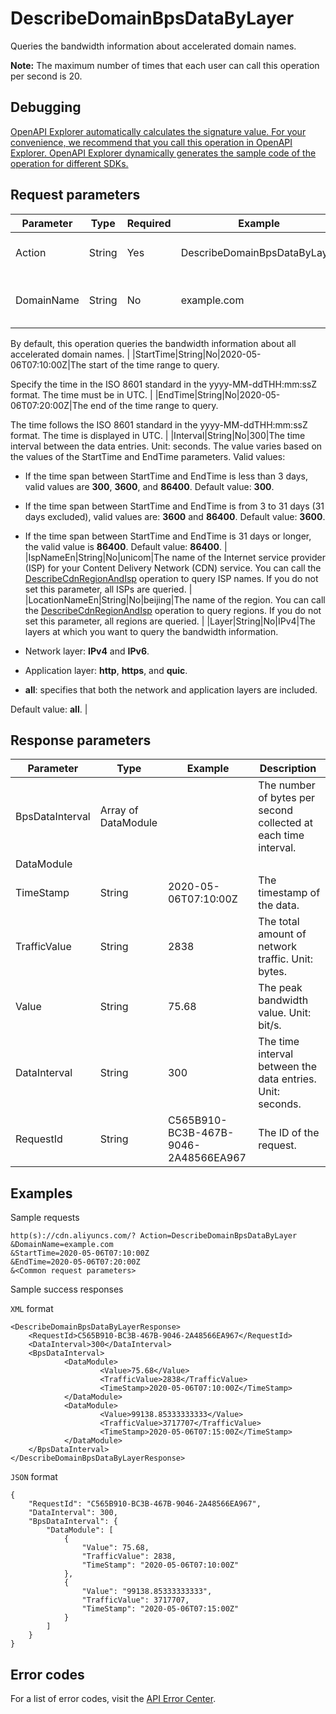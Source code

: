 # DescribeDomainBpsDataByLayer

Queries the bandwidth information about accelerated domain names.

**Note:** The maximum number of times that each user can call this operation per second is 20.

## Debugging

[OpenAPI Explorer automatically calculates the signature value. For your convenience, we recommend that you call this operation in OpenAPI Explorer. OpenAPI Explorer dynamically generates the sample code of the operation for different SDKs.](https://api.aliyun.com/#product=Cdn&api=DescribeDomainBpsDataByLayer&type=RPC&version=2018-05-10)

## Request parameters

|Parameter|Type|Required|Example|Description|
|---------|----|--------|-------|-----------|
|Action|String|Yes|DescribeDomainBpsDataByLayer|The operation that you want to perform. Set the value to **DescribeDomainBpsDataByLayer**. |
|DomainName|String|No|example.com|The accelerated domain names that you want to query. Separate multiple domain names with commas \(,\).

 By default, this operation queries the bandwidth information about all accelerated domain names. |
|StartTime|String|No|2020-05-06T07:10:00Z|The start of the time range to query.

 Specify the time in the ISO 8601 standard in the yyyy-MM-ddTHH:mm:ssZ format. The time must be in UTC. |
|EndTime|String|No|2020-05-06T07:20:00Z|The end of the time range to query.

 The time follows the ISO 8601 standard in the yyyy-MM-ddTHH:mm:ssZ format. The time is displayed in UTC. |
|Interval|String|No|300|The time interval between the data entries. Unit: seconds. The value varies based on the values of the StartTime and EndTime parameters. Valid values:

 -   If the time span between StartTime and EndTime is less than 3 days, valid values are **300**, **3600**, and **86400**. Default value: **300**.
-   If the time span between StartTime and EndTime is from 3 to 31 days \(31 days excluded\), valid values are: **3600** and **86400**. Default value: **3600**.
-   If the time span between StartTime and EndTime is 31 days or longer, the valid value is **86400**. Default value: **86400**. |
|IspNameEn|String|No|unicom|The name of the Internet service provider \(ISP\) for your Content Delivery Network \(CDN\) service. You can call the [DescribeCdnRegionAndIsp](~~91077~~) operation to query ISP names. If you do not set this parameter, all ISPs are queried. |
|LocationNameEn|String|No|beijing|The name of the region. You can call the [DescribeCdnRegionAndIsp](~~91077~~) operation to query regions. If you do not set this parameter, all regions are queried. |
|Layer|String|No|IPv4|The layers at which you want to query the bandwidth information.

 -   Network layer: **IPv4** and **IPv6**.
-   Application layer: **http**, **https**, and **quic**.
-   **all**: specifies that both the network and application layers are included.

 Default value: **all**. |

## Response parameters

|Parameter|Type|Example|Description |
|---------|----|-------|------------|
|BpsDataInterval|Array of DataModule| |The number of bytes per second collected at each time interval. |
|DataModule| | | |
|TimeStamp|String|2020-05-06T07:10:00Z|The timestamp of the data. |
|TrafficValue|String|2838|The total amount of network traffic. Unit: bytes. |
|Value|String|75.68|The peak bandwidth value. Unit: bit/s. |
|DataInterval|String|300|The time interval between the data entries. Unit: seconds. |
|RequestId|String|C565B910-BC3B-467B-9046-2A48566EA967|The ID of the request. |

## Examples

Sample requests

```
http(s)://cdn.aliyuncs.com/? Action=DescribeDomainBpsDataByLayer
&DomainName=example.com
&StartTime=2020-05-06T07:10:00Z
&EndTime=2020-05-06T07:20:00Z
&<Common request parameters>
```

Sample success responses

`XML` format

```
<DescribeDomainBpsDataByLayerResponse>
    <RequestId>C565B910-BC3B-467B-9046-2A48566EA967</RequestId>
    <DataInterval>300</DataInterval>
    <BpsDataInterval>
            <DataModule>
                    <Value>75.68</Value>
                    <TrafficValue>2838</TrafficValue>
                    <TimeStamp>2020-05-06T07:10:00Z</TimeStamp>
            </DataModule>
            <DataModule>
                    <Value>99138.85333333333</Value>
                    <TrafficValue>3717707</TrafficValue>
                    <TimeStamp>2020-05-06T07:15:00Z</TimeStamp>
            </DataModule>
    </BpsDataInterval>
</DescribeDomainBpsDataByLayerResponse>
```

`JSON` format

```
{
	"RequestId": "C565B910-BC3B-467B-9046-2A48566EA967",
	"DataInterval": 300,
	"BpsDataInterval": {
		"DataModule": [
			{
				"Value": 75.68,
				"TrafficValue": 2838,
				"TimeStamp": "2020-05-06T07:10:00Z"
			},
			{
				"Value": "99138.85333333333",
				"TrafficValue": 3717707,
				"TimeStamp": "2020-05-06T07:15:00Z"
			}
		]
	}
}
```

## Error codes

For a list of error codes, visit the [API Error Center](https://error-center.alibabacloud.com/status/product/Cdn).

